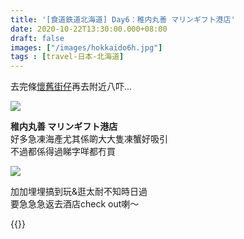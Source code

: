 ```yaml
---
title: '[食道鉄道北海道] Day6：稚内丸善 マリンギフト港店'
date: 2020-10-22T13:30:00.000+08:00
draft: false
images: ["/images/hokkaido6h.jpg"]
tags : [travel-日本-北海道]
---
```


去完條[懷舊街仔](https://hidie.net/hokkaido6g/)再去附近八吓...  

![](/images/hokkaido6h.jpg)

**稚内丸善 マリンギフト港店**  
好多急凍海產尤其係啲大大隻凍蟹好吸引  
不過都係得過睇字咩都冇買  

![](/images/hokkaido6h1.jpg)

加加埋埋搞到玩&逛太耐不知時日過  
要急急急返去酒店check out喇～    
   
{{<hokkaido>}}
